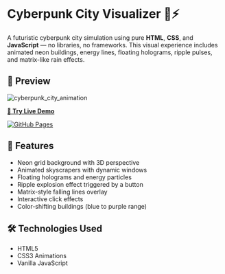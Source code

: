 # Cyberpunk City Visualizer 🌆⚡

A futuristic cyberpunk city simulation using pure **HTML**, **CSS**, and **JavaScript** — no libraries, no frameworks. This visual experience includes animated neon buildings, energy lines, floating holograms, ripple pulses, and matrix-like rain effects.

## 📸 Preview
![cyberpunk_city_animation](./assets/demo.gif)

**[🚀 Try Live Demo](https://AidaHashemi.github.io/cyberpunk_city_animation/)**

[![GitHub Pages](https://img.shields.io/badge/GitHub%20Pages-Live%20Demo-blue?style=for-the-badge&logo=github)](https://AidaHashemi.github.io/cyberpunk_city_animation/)

## 🚀 Features

- Neon grid background with 3D perspective
- Animated skyscrapers with dynamic windows
- Floating holograms and energy particles
- Ripple explosion effect triggered by a button
- Matrix-style falling lines overlay
- Interactive click effects
- Color-shifting buildings (blue to purple range)

## 🛠️ Technologies Used
- HTML5
- CSS3 Animations
- Vanilla JavaScript





